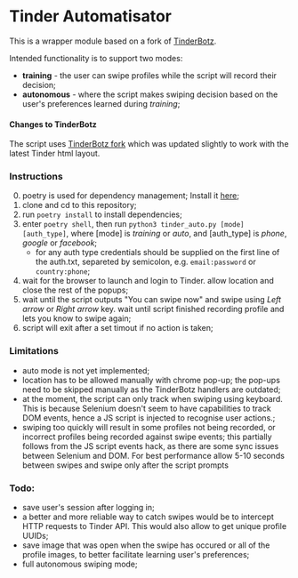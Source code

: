 # Tinder Automatisator
This is a wrapper module based on a fork of [TinderBotz](https://github.com/frederikme/TinderBotz).

Intended functionality is to support two modes:
* __training__ - the user can swipe profiles while the script will record their decision;
* __autonomous__ - where the script makes swiping decision based on the user's preferences learned during _training_;

#### Changes to TinderBotz
The script uses [TinderBotz fork](https://github.com/frederikme/TinderBotz) which was updated slightly to work with the latest Tinder html layout.

### Instructions
0. poetry is used for dependency management; Install it [here](https://python-poetry.org/);
1. clone and cd to this repository;
2. run `poetry install` to install dependencies;
3. enter `poetry shell`, then run `python3 tinder_auto.py [mode] [auth_type]`, where [mode] is _training_ or _auto_, and [auth_type] is _phone_, _google_ or _facebook_;
    - for any auth type credentials should be supplied on the first line of the auth.txt, separeted by semicolon, e.g. `email:password` or `country:phone`;
4. wait for the browser to launch and login to Tinder. allow location and close the rest of the popups;
5. wait until the script outputs "You can swipe now" and swipe using _Left arrow_ or _Right arrow_ key. wait until script finished recording profile and lets you know to swipe again;
6. script will exit after a set timout if no action is taken;

### Limitations
* auto mode is not yet implemented;
* location has to be allowed manually with chrome pop-up; the pop-ups need to be skipped manually as the TinderBotz handlers are outdated;
* at the moment, the script can only track when swiping using keyboard. This is because Selenium doesn't seem to have capabilities to track DOM events, hence a JS script is injected to recognise user actions.;
* swiping too quickly will result in some profiles not being recorded, or incorrect profiles being recorded against swipe events; this partially follows from the JS script events hack, as there are some sync issues between Selenium and DOM. For best performance allow 5-10 seconds between swipes and swipe only after the script prompts

### Todo:
* save user's session after logging in;
* a better and more reliable way to catch swipes would be to intercept HTTP requests to Tinder API. This would also allow to get unique profile UUIDs;
* save image that was open when the swipe has occured or all of the profile images, to better facilitate learning user's preferences;
* full autonomous swiping mode;
